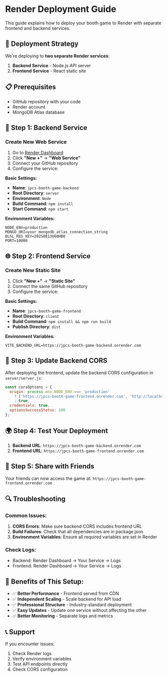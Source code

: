 # Render Deployment Guide

This guide explains how to deploy your booth game to Render with separate frontend and backend services.

## 🚀 **Deployment Strategy**

We're deploying to **two separate Render services**:
1. **Backend Service** - Node.js API server
2. **Frontend Service** - React static site

## 📋 **Prerequisites**

- GitHub repository with your code
- Render account
- MongoDB Atlas database

## 🔧 **Step 1: Backend Service**

### **Create New Web Service**
1. Go to [Render Dashboard](https://dashboard.render.com/)
2. Click **"New +"** → **"Web Service"**
3. Connect your GitHub repository
4. Configure the service:

**Basic Settings:**
- **Name**: `jpcs-booth-game-backend`
- **Root Directory**: `server`
- **Environment**: `Node`
- **Build Command**: `npm install`
- **Start Command**: `npm start`

**Environment Variables:**
```
NODE_ENV=production
MONGO_URI=your_mongodb_atlas_connection_string
DLSL_REG_KEY=20250813U60HB0
PORT=10000
```

## 🌐 **Step 2: Frontend Service**

### **Create New Static Site**
1. Click **"New +"** → **"Static Site"**
2. Connect the same GitHub repository
3. Configure the service:

**Basic Settings:**
- **Name**: `jpcs-booth-game-frontend`
- **Root Directory**: `client`
- **Build Command**: `npm install && npm run build`
- **Publish Directory**: `dist`

**Environment Variables:**
```
VITE_BACKEND_URL=https://jpcs-booth-game-backend.onrender.com
```

## 🔄 **Step 3: Update Backend CORS**

After deploying the frontend, update the backend CORS configuration in `server/server.js`:

```javascript
const corsOptions = {
  origin: process.env.NODE_ENV === 'production' 
    ? ['https://jpcs-booth-game-frontend.onrender.com', 'http://localhost:3000']
    : true,
  credentials: true,
  optionsSuccessStatus: 200
};
```

## 🌍 **Step 4: Test Your Deployment**

1. **Backend URL**: `https://jpcs-booth-game-backend.onrender.com`
2. **Frontend URL**: `https://jpcs-booth-game-frontend.onrender.com`

## 📱 **Step 5: Share with Friends**

Your friends can now access the game at:
`https://jpcs-booth-game-frontend.onrender.com`

## 🔍 **Troubleshooting**

### **Common Issues:**

1. **CORS Errors**: Make sure backend CORS includes frontend URL
2. **Build Failures**: Check that all dependencies are in package.json
3. **Environment Variables**: Ensure all required variables are set in Render

### **Check Logs:**
- Backend: Render Dashboard → Your Service → Logs
- Frontend: Render Dashboard → Your Service → Logs

## 🎯 **Benefits of This Setup:**

- ✅ **Better Performance** - Frontend served from CDN
- ✅ **Independent Scaling** - Scale backend for API load
- ✅ **Professional Structure** - Industry-standard deployment
- ✅ **Easy Updates** - Update one service without affecting the other
- ✅ **Better Monitoring** - Separate logs and metrics

## 📞 **Support**

If you encounter issues:
1. Check Render logs
2. Verify environment variables
3. Test API endpoints directly
4. Check CORS configuration
